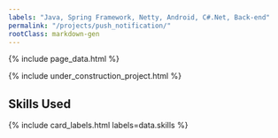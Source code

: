 ```yaml
---
labels: "Java, Spring Framework, Netty, Android, C#.Net, Back-end"
permalink: "/projects/push_notification/"
rootClass: markdown-gen  
---
```


{% include page_data.html %}

{% include under_construction_project.html %}

## Skills Used

{% include card_labels.html labels=data.skills %}